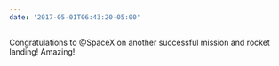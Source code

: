 ```yaml
---
date: '2017-05-01T06:43:20-05:00'
---
```

Congratulations to @SpaceX on another successful mission and rocket landing! Amazing!

